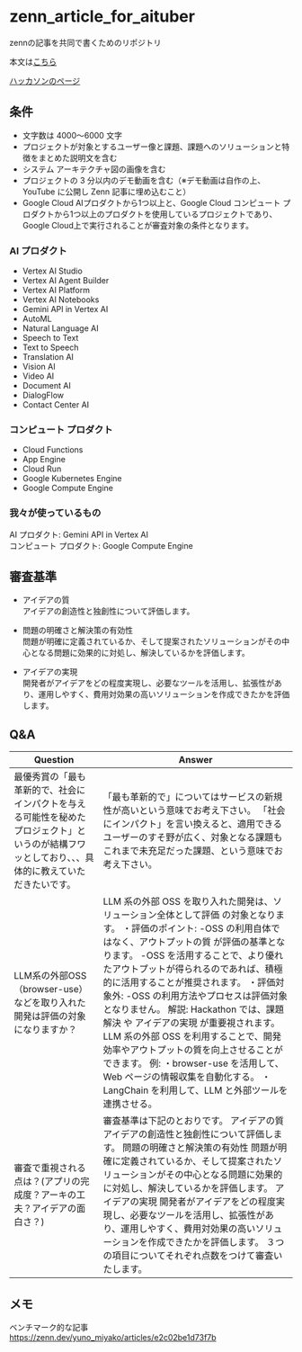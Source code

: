 # zenn_article_for_aituber
zennの記事を共同で書くためのリポジトリ

本文は[こちら](Article.md)

[ハッカソンのページ](https://zenn.dev/hackathons/2024-google-cloud-japan-ai-hackathon)


## 条件
- 文字数は 4000～6000 文字
- プロジェクトが対象とするユーザー像と課題、課題へのソリューションと特徴をまとめた説明文を含む
- システム アーキテクチャ図の画像を含む
- プロジェクトの 3 分以内のデモ動画を含む（※デモ動画は自作の上、YouTube に公開し Zenn 記事に埋め込むこと）
- Google Cloud AIプロダクトから1つ以上と、Google Cloud コンピュート プロダクトから1つ以上のプロダクトを使用しているプロジェクトであり、Google Cloud上で実行されることが審査対象の条件となります。

### AI プロダクト
- Vertex AI Studio
- Vertex AI Agent Builder
- Vertex AI Platform
- Vertex AI Notebooks
- Gemini API in Vertex AI
- AutoML
- Natural Language AI
- Speech to Text
- Text to Speech
- Translation AI
- Vision AI
- Video AI
- Document AI
- DialogFlow
- Contact Center AI
### コンピュート プロダクト
- Cloud Functions
- App Engine
- Cloud Run
- Google Kubernetes Engine
- Google Compute Engine
### 我々が使っているもの
AI プロダクト: Gemini API in Vertex AI\
コンピュート プロダクト: Google Compute Engine
## 審査基準
- アイデアの質\
アイデアの創造性と独創性について評価します。

- 問題の明確さと解決策の有効性\
問題が明確に定義されているか、そして提案されたソリューションがその中心となる問題に効果的に対処し、解決しているかを評価します。

- アイデアの実現\
開発者がアイデアをどの程度実現し、必要なツールを活用し、拡張性があり、運用しやすく、費用対効果の高いソリューションを作成できたかを評価します。

## Q&A
|Question|Answer|
|---|---|
|最優秀賞の「最も革新的で、社会にインパクトを与える可能性を秘めたプロジェクト」というのが結構フワッとしており、、、具体的に教えていただきたいです。|「最も革新的で」についてはサービスの新規性が高いという意味でお考え下さい。 「社会にインパクト」を言い換えると、適用できるユーザーのすそ野が広く、対象となる課題もこれまで未充足だった課題、という意味でお考え下さい。|
|LLM系の外部OSS（browser-use）などを取り入れた開発は評価の対象になりますか？|LLM 系の外部 OSS を取り入れた開発は、ソリューション全体として評価 の対象となります。 ・評価のポイント: -OSS の利用自体ではなく、アウトプットの質 が評価の基準となります。 -OSS を活用することで、より優れたアウトプットが得られるのであれば、積極的に活用することが推奨されます。 ・評価対象外: -OSS の利用方法やプロセスは評価対象となりません。 解説: Hackathon では、課題解決 や アイデアの実現 が重要視されます。LLM 系の外部 OSS を利用することで、開発効率やアウトプットの質を向上させることができます。 例: ・browser-use を活用して、Web ページの情報収集を自動化する。 ・LangChain を利用して、LLM と外部ツールを連携させる。|
|審査で重視される点は？(アプリの完成度？アーキの工夫？アイデアの面白さ？)|審査基準は下記のとおりです。 アイデアの質 アイデアの創造性と独創性について評価します。 問題の明確さと解決策の有効性 問題が明確に定義されているか、そして提案されたソリューションがその中心となる問題に効果的に対処し、解決しているかを評価します。 アイデアの実現 開発者がアイデアをどの程度実現し、必要なツールを活用し、拡張性があり、運用しやすく、費用対効果の高いソリューションを作成できたかを評価します。 ３つの項目についてそれぞれ点数をつけて審査いたします。|

## メモ
ベンチマーク的な記事\
https://zenn.dev/yuno_miyako/articles/e2c02be1d73f7b